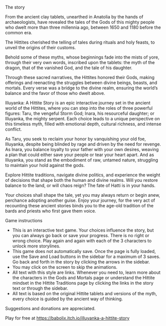 The story

From the ancient clay tablets, unearthed in Anatolia by the hands of archaeologists, have revealed the tales of the Gods of this mighty people who dwelt more than three millennia ago, between 1650 and 1180 before the common era.

The Hittites cherished the telling of tales during rituals and holy feasts, to unveil the origins of their customs.

Behold some of these myths, whose beginnings fade into the mists of yore, through their very own words, inscribed upon the tablets: the myth of the dragon, that of the vanished God, and the tale of his daughter.

Through these sacred narratives, the Hittites honored their Gods, making offerings and reenacting the struggles between divine beings, beasts, and mortals. Every verse was a bridge to the divine realm, ensuring the world’s balance and the favor of those who dwelt above.

Illuyanka: A Hittite Story is an epic interactive journey set in the ancient world of the Hittites, where you can step into the roles of three powerful figures: Taru, the vengeful Storm God; Inara, his resourceful daughter; or Illuyanka, the mighty serpent. Each choice leads to a unique perspective on this timeless myth, filled with emotional depth, cultural richness, and intense conflict.

As Taru, you seek to reclaim your honor by vanquishing your old foe, Illuyanka, despite being blinded by rage and driven by the need for revenge. As Inara, you balance loyalty to your father with your own desires, weaving a plan that could either save your people or tear your heart apart. And as Illuyanka, you stand as the embodiment of raw, untamed nature, struggling to maintain your hold against the gods.

Explore Hittite traditions, navigate divine politics, and experience the weight of decisions that shape both the human and divine realms. Will you restore balance to the land, or will chaos reign? The fate of Hatti is in your hands.

Your choices shall shape the tale, yet you may always return or begin anew, perchance adopting another guise. Enjoy your journey, for the very act of recounting these ancient stories binds you to the age-old tradition of the bards and priests who first gave them voice.

Game instructions
- This is an interactive text game. Your choices influence the story, but you can always go back or save your progress. There is no right or wrong choice. Play again and again with each of the 3 characters to unlock more storylines.
- This game does not automatically save. Once the page is fully loaded, use the Save and Load buttons in the sidebar for a maximum of 3 saves. Go back and forth in the story by clicking the arrows in the sidebar.
- You may click on the screen to skip the animations.
- All text with this style are links. Whenever you need to, learn more about the characters in the Gods and Mortals page or understand the Hittite mindset in the Hittite Traditions page by clicking the links in the story text or through the sidebar.
- All text is based on the original Hittite tablets and versions of the myth, every choice is guided by the ancient way of thinking.

Suggestions and donations are appreciated.

Play for free at https://babolix.itch.io/illuyanka-a-hittite-story
